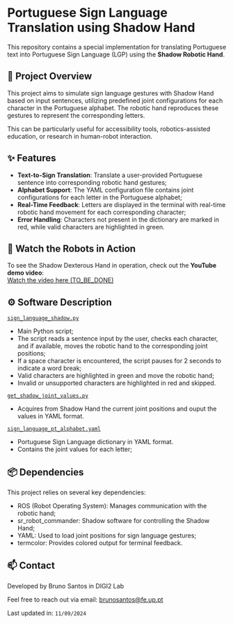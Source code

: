 # Portuguese Sign Language Translation using Shadow Hand

This repository contains a special implementation for translating Portuguese text into Portuguese Sign Language (LGP) using the **Shadow Robotic Hand**.

## 📌 Project Overview

This project aims to simulate sign language gestures with Shadow Hand based on input sentences, utilizing predefined joint configurations for each character in the Portuguese alphabet. The robotic hand reproduces these gestures to represent the corresponding letters.

This can be particularly useful for accessibility tools, robotics-assisted education, or research in human-robot interaction.


## ✨ Features

- **Text-to-Sign Translation**: Translate a user-provided Portuguese sentence into corresponding robotic hand gestures;
- **Alphabet Support**: The YAML configuration file contains joint configurations for each letter in the Portuguese alphabet;
- **Real-Time Feedback**: Letters are displayed in the terminal with real-time robotic hand movement for each corresponding character;
- **Error Handling**: Characters not present in the dictionary are marked in red, while valid characters are highlighted in green.


## 🎥 Watch the Robots in Action

 To see the Shadow Dexterous Hand in operation, check out the **YouTube demo video**:  
 [Watch the video here (TO_BE_DONE)](https://youtu.be/dQw4w9WgXcQ)


## ⚙️ Software Description

[`sign_language_shadow.py`](sign_language/src/sign_language_shadow.py)
  - Main Python script;
  - The script reads a sentence input by the user, checks each character, and if available, moves the robotic hand to the corresponding joint positions;
  - If a space character is encountered, the script pauses for 2 seconds to indicate a word break;
  - Valid characters are highlighted in green and move the robotic hand;
  - Invalid or unsupported characters are highlighted in red and skipped.

[`get_shadow_joint_values.py`](sign_language/scripts/get_shadow_joint_values.py)
  - Acquires from Shadow Hand the current joint positions and ouput the values in YAML format.

[`sign_language_pt_alphabet.yaml`](sign_language/config/sign_language_pt_alphabet.yaml)
  - Portuguese Sign Language dictionary in YAML format.
  - Contains the joint values for each letter;


## 📦 Dependencies

This project relies on several key dependencies:

  - ROS (Robot Operating System): Manages communication with the robotic hand;
  - sr_robot_commander: Shadow software for controlling the Shadow Hand;
  - YAML: Used to load joint positions for sign language gestures;
  - termcolor: Provides colored output for terminal feedback.

## 📫 Contact

Developed by Bruno Santos in DIGI2 Lab

Feel free to reach out via email: brunosantos@fe.up.pt

Last updated in: ``11/09/2024``

